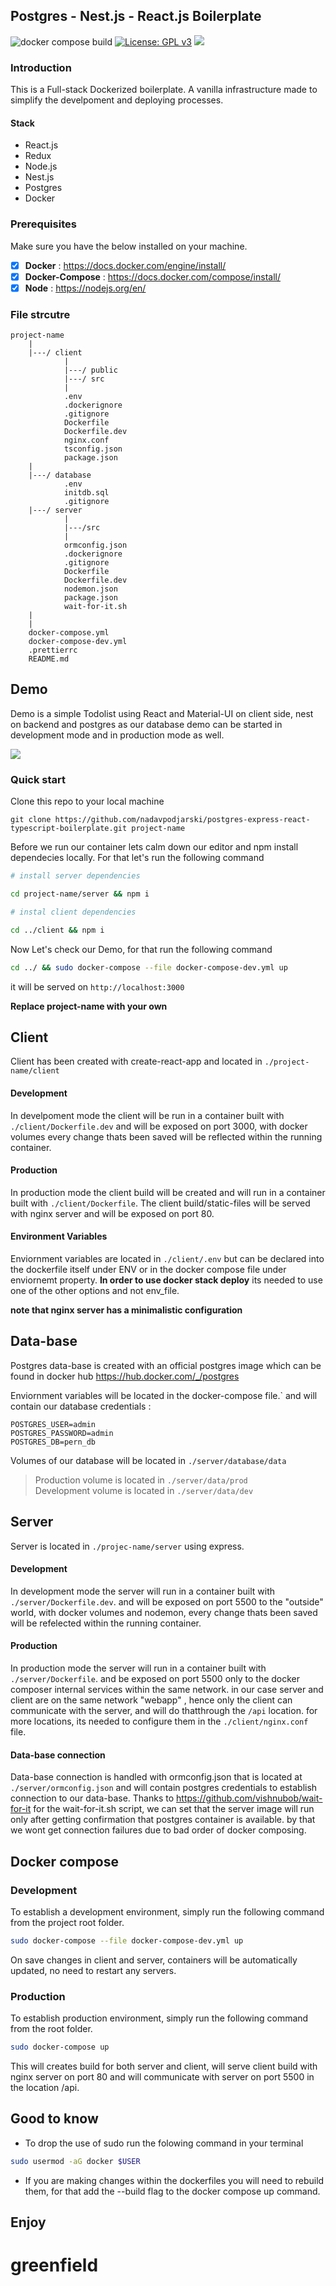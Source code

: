 ## Postgres - Nest.js - React.js Boilerplate

![docker compose build](https://github.com/nadavpodjarski/postgres-express-react-typescript-boilerplate/workflows/Docker%20compose%20build/badge.svg?branch=master)
[![License: GPL v3](https://img.shields.io/badge/License-GPLv3-blue.svg)](https://www.gnu.org/licenses/gpl-3.0)
<img src="./loby-img.png" style="max-width:300px; max-height:200px;">

### Introduction

This is a Full-stack Dockerized boilerplate.
A vanilla infrastructure made to simplify the develpoment and deploying processes.

#### Stack

- React.js
- Redux
- Node.js
- Nest.js
- Postgres
- Docker

### Prerequisites

Make sure you have the below installed on your machine.

- [x] **Docker** : https://docs.docker.com/engine/install/
- [x] **Docker-Compose** : https://docs.docker.com/compose/install/
- [x] **Node** : https://nodejs.org/en/

### File strcutre

```
project-name
    |
    |---/ client
            |
            |---/ public
            |---/ src
            |
            .env
            .dockerignore
            .gitignore
            Dockerfile
            Dockerfile.dev
            nginx.conf
            tsconfig.json
            package.json
    |
    |---/ database
            .env
            initdb.sql
            .gitignore
    |---/ server
            |
            |---/src
            |
            ormconfig.json
            .dockerignore
            .gitignore
            Dockerfile
            Dockerfile.dev
            nodemon.json
            package.json
            wait-for-it.sh
    |
    |
    docker-compose.yml
    docker-compose-dev.yml
    .prettierrc
    README.md
```

## Demo

Demo is a simple Todolist using React and Material-UI on client side, nest on backend and postgres as our database
demo can be started in development mode and in production mode as well.

<img src="./demo1.png" style="box-shadow 0px 10px 10px rgba(0,0,0,0.3);" />

### Quick start

Clone this repo to your local machine

```
git clone https://github.com/nadavpodjarski/postgres-express-react-typescript-boilerplate.git project-name
```

Before we run our container lets calm down our editor and npm install dependecies locally.
For that let's run the following command

```bash
# install server dependencies

cd project-name/server && npm i

# instal client dependencies

cd ../client && npm i
```

Now Let's check our Demo, for that run the following command

```bash
cd ../ && sudo docker-compose --file docker-compose-dev.yml up
```

it will be served on `http://localhost:3000`

**Replace project-name with your own**

## Client

Client has been created with create-react-app and located in `./project-name/client`

#### Development

In develpoment mode the client will be run in a container built with `./client/Dockerfile.dev` and will be exposed on port 3000, with docker volumes every change thats been saved will be reflected within the running container.

#### Production

In production mode the client build will be created and will run in a container built with `./client/Dockerfile`.
The client build/static-files will be served with nginx server and will be exposed on port 80.

#### Environment Variables

Enviornment variables are located in `./client/.env` but can be declared into the dockerfile itself under ENV or in the docker compose file under enviornemt property.
**In order to use docker stack deploy** its needed to use one of the other options and not env_file.

**note that nginx server has a minimalistic configuration**

## Data-base

Postgres data-base is created with an official postgres image which can be found in docker hub https://hub.docker.com/_/postgres

Enviornment variables will be located in the docker-compose file.`
and will contain our database credentials :

```
POSTGRES_USER=admin
POSTGRES_PASSWORD=admin
POSTGRES_DB=pern_db
```

Volumes of our database will be located in `./server/database/data`

> Production volume is located in `./server/data/prod` </br>
> Development volume is located in `./server/data/dev`

## Server

Server is located in `./projec-name/server` using express.

#### Development

In development mode the server will run in a container built with `./server/Dockerfile.dev`.
and will be exposed on port 5500 to the "outside" world, with docker volumes and nodemon, every change thats been saved will be refelected within the running container.

#### Production

In production mode the server will run in a container built with `./server/Dockerfile`.
and be exposed on port 5500 only to the docker composer internal services within the same network.
in our case server and client are on the same network "webapp" , hence only the client can communicate with the server, and will do thatthrough the `/api` location. for more locations, its needed to configure them in the `./client/nginx.conf` file.

#### Data-base connection

Data-base connection is handled with ormconfig.json that is located at `./server/ormconfig.json`
and will contain postgres credentials to establish connection to our data-base.
Thanks to https://github.com/vishnubob/wait-for-it for the wait-for-it.sh script, we can set that the server image will run only after getting confirmation that postgres container is available.
by that we wont get connection failures due to bad order of docker composing.

## Docker compose

### Development

To establish a development environment, simply run the following command from the project root folder.

```bash
sudo docker-compose --file docker-compose-dev.yml up
```

On save changes in client and server, containers will be automatically updated, no need to restart any servers.
</br>

### Production

To establish production environment, simply run the following command from the root folder.

```bash
sudo docker-compose up
```

This will creates build for both server and client, will serve client build with nginx server on port 80 and will communicate with server on port 5500 in the location /api.

## Good to know

- To drop the use of sudo run the folowing command in your terminal

```bash
sudo usermod -aG docker $USER
```

- If you are making changes within the dockerfiles you will need to rebuild them, for that add the --build flag to the docker compose up command.

## Enjoy
# greenfield
